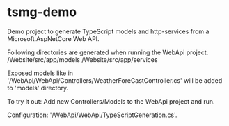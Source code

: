 # tsmg-demo

Demo project to generate TypeScript models and http-services from a Microsoft.AspNetCore Web API.

Following directories are generated when running the WebApi project.
/Website/src/app/models
/Website/src/app/services

Exposed models like in '/WebApi/WebApi/Controllers/WeatherForeCastController.cs' will be added to 'models' directory.

To try it out: Add new Controllers/Models to the WebApi project and run.

Configuration: '/WebApi/WebApi/TypeScriptGeneration.cs'.
